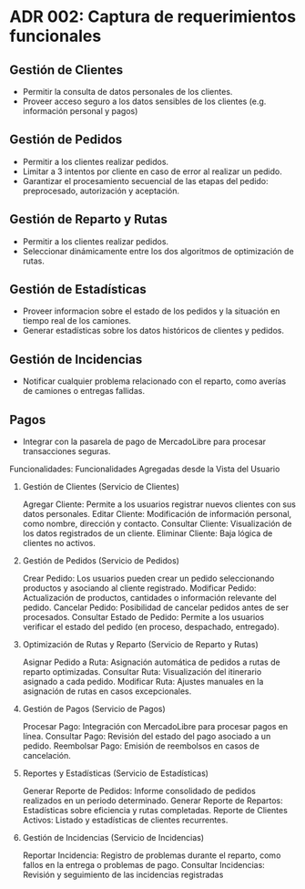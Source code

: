# ADR 002: Captura de requerimientos funcionales

## Gestión de Clientes
 - Permitir la consulta de datos personales de los clientes.
 - Proveer acceso seguro a los datos sensibles de los clientes (e.g. información personal y pagos)

## Gestión de Pedidos
 - Permitir a los clientes realizar pedidos.
 - Limitar a 3 intentos por cliente en caso de error al realizar un pedido.
 - Garantizar el procesamiento secuencial de las etapas del pedido: preprocesado, autorización y aceptación.

## Gestión de Reparto y Rutas
 - Permitir a los clientes realizar pedidos.
 - Seleccionar dinámicamente entre los dos algoritmos de optimización de rutas.

## Gestión de Estadísticas
 - Proveer informacion sobre el estado de los pedidos y la situación en tiempo real de los camiones.
 - Generar estadísticas sobre los datos históricos de clientes y pedidos.

## Gestión de Incidencias
 - Notificar cualquier problema relacionado con el reparto, como averías de camiones o entregas fallidas.

## Pagos
 - Integrar con la pasarela de pago de MercadoLibre para procesar transacciones seguras.

Funcionalidades:
Funcionalidades Agregadas desde la Vista del Usuario
1. Gestión de Clientes (Servicio de Clientes)

    Agregar Cliente: Permite a los usuarios registrar nuevos clientes con sus datos personales.
    Editar Cliente: Modificación de información personal, como nombre, dirección y contacto.
    Consultar Cliente: Visualización de los datos registrados de un cliente.
    Eliminar Cliente: Baja lógica de clientes no activos.

2. Gestión de Pedidos (Servicio de Pedidos)

    Crear Pedido: Los usuarios pueden crear un pedido seleccionando productos y asociando al cliente registrado.
    Modificar Pedido: Actualización de productos, cantidades o información relevante del pedido.
    Cancelar Pedido: Posibilidad de cancelar pedidos antes de ser procesados.
    Consultar Estado de Pedido: Permite a los usuarios verificar el estado del pedido (en proceso, despachado, entregado).

3. Optimización de Rutas y Reparto (Servicio de Reparto y Rutas)

    Asignar Pedido a Ruta: Asignación automática de pedidos a rutas de reparto optimizadas.
    Consultar Ruta: Visualización del itinerario asignado a cada pedido.
    Modificar Ruta: Ajustes manuales en la asignación de rutas en casos excepcionales.

4. Gestión de Pagos (Servicio de Pagos)

    Procesar Pago: Integración con MercadoLibre para procesar pagos en línea.
    Consultar Pago: Revisión del estado del pago asociado a un pedido.
    Reembolsar Pago: Emisión de reembolsos en casos de cancelación.

5. Reportes y Estadísticas (Servicio de Estadísticas)

    Generar Reporte de Pedidos: Informe consolidado de pedidos realizados en un periodo determinado.
    Generar Reporte de Repartos: Estadísticas sobre eficiencia y rutas completadas.
    Reporte de Clientes Activos: Listado y estadísticas de clientes recurrentes.

6. Gestión de Incidencias (Servicio de Incidencias)

    Reportar Incidencia: Registro de problemas durante el reparto, como fallos en la entrega o problemas de pago.
    Consultar Incidencias: Revisión y seguimiento de las incidencias registradas
